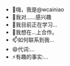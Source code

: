 - 👋嗨，我是@wcainiao
- 👀我对......感兴趣
- 🌱我目前正在学习...
- 💞️我想在...上合作。
- 📫如何联系到我...
- 😄代词:...
- ⚡有趣的事实:...

<!---
wcainiao/wcainiao 是一个✨特殊的✨存储库，因为它的“README.md”（这个文件）出现在您的GitHub个人资料中。
您可以单击"预览"链接查看您的更改。
--->
